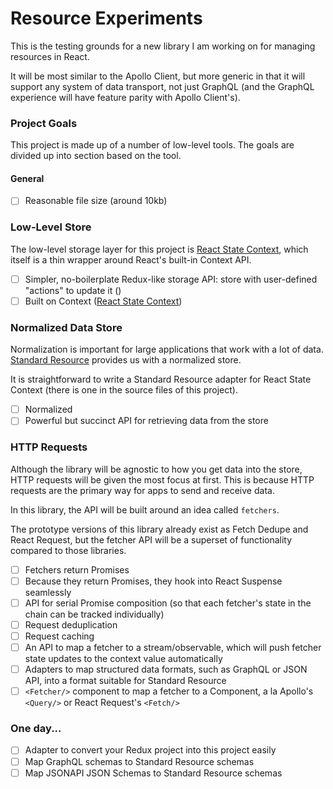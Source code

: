# Resource Experiments

This is the testing grounds for a new library I am working on for managing resources in React.

It will be most similar to the Apollo Client, but more generic in that it will support any system of data transport,
not just GraphQL (and the GraphQL experience will have feature parity with Apollo Client's).

### Project Goals

This project is made up of a number of low-level tools. The goals are divided up into section based on the tool.

#### General

* [ ] Reasonable file size (around 10kb)

### Low-Level Store

The low-level storage layer for this project is [React State Context](https://github.com/jamesplease/react-state-context), which
itself is a thin wrapper around React's built-in Context API.

* [ ] Simpler, no-boilerplate Redux-like storage API: store with user-defined "actions" to update it ()
* [ ] Built on Context ([React State Context](https://github.com/jamesplease/react-state-context))

### Normalized Data Store

Normalization is important for large applications that work with a lot of data. [Standard Resource](https://github.com/jamesplease/standard-resource)
provides us with a normalized store.

It is straightforward to write a Standard Resource adapter for React State Context (there is one in the source files of this project).

* [ ] Normalized
* [ ] Powerful but succinct API for retrieving data from the store

### HTTP Requests

Although the library will be agnostic to how you get data into the store, HTTP requests will be given the most focus at first.
This is because HTTP requests are the primary way for apps to send and receive data.

In this library, the API will be built around an idea called `fetchers`.

The prototype versions of this library already exist as Fetch Dedupe and React Request, but the fetcher API will be
a superset of functionality compared to those libraries.

* [ ] Fetchers return Promises
* [ ] Because they return Promises, they hook into React Suspense seamlessly
* [ ] API for serial Promise composition (so that each fetcher's state in the chain can be tracked individually)
* [ ] Request deduplication
* [ ] Request caching
* [ ] An API to map a fetcher to a stream/observable, which will push fetcher state updates to the context value automatically
* [ ] Adapters to map structured data formats, such as GraphQL or JSON API, into a format suitable for Standard Resource
* [ ] `<Fetcher/>` component to map a fetcher to a Component, a la Apollo's `<Query/>` or React Request's `<Fetch/>`

### One day...

* [ ] Adapter to convert your Redux project into this project easily
* [ ] Map GraphQL schemas to Standard Resource schemas
* [ ] Map JSONAPI JSON Schemas to Standard Resource schemas